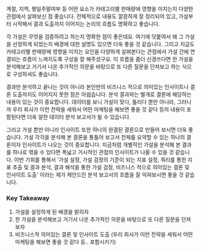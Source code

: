 계절, 지역, 평일주말여부 등 어떤 요소가 카테고리별 판매량에 영향을 미치는지 다양한 관점에서 살펴보신 점 좋습니다. 
전체적으로 내용도 깔끔하게 잘 정리되어 있고, 가설부터 시작해서 결과 도출까지 이어지는 논리의 흐름도 명확하고 좋습니다.


각 가설은 무엇을 검증하려고 하는지 명확한 점이 좋은데요. 여기에 덧붙여서 왜 그 가설을 선정하게 되었는지 배경에 대한 설명도 있으면 더욱 좋을 것 같습니다. 
그리고 지금도 카테고리별 판매량에 영향을 미치는 요인을 다양하게 살펴본다는 관점에서 가설 간에 연결되는 흐름이 느껴지도록 구성을 잘 해주셨구요. 
이 흐름을 좀더 신경쓰다면 한 가설을 분석해보고 거기서 나온 추가적인 의문을 바탕으로 또 다른 질문을 던져보고 하는 식으로 구성하셔도 좋습니다.


결과만 분석하고 끝나는 것이 아니라 본인만의 비즈니스 적으로 의미있는 인사이트나 결론 도출까지도 이어지지 못한 점은 아쉽습니다.
분석 결과와는 별개로 결론에 해당하는 내용이 있는 것이 중요합니다. 
데이터를 보니 가설이 맞다, 틀리다 뿐만 아니라, 그러니까 우리 회사가 이런 전략을 세워서 어떤 마케팅을 해보면 좋을 것 같다 등의 내용이 포함된다면 더욱 알찬 데이터 분석 보고서가 될 수 있습니다.


그리고 가설 뿐만 아니라 인사이트 또한 하나의 완결된 결론으로 만들어 보시면 더욱 좋습니다. 
가설 각각을 분석해 본 결론을 통틀어 보고서 전체를 요약할 수 있는 하나의 결론이자 인사이트가 나오는 것이 중요합니다. 
지금처럼 개별적인 가설을 분석해 본 결과를 하나로 엮을 수 있다면 폭넓고 거시적인 관점의 인사이트가 나올 수 있을 것 같습니다.
이번 기회를 통해서 '가설 설정, 가설 검정의 기준이 되는 지표 설정, 쿼리를 통한 지표 추출 및 결과 분석, 결과 해석을 통한 가설 검정, 비즈니스 적으로 의미있는 결론 및 인사이트 도출' 이라는 제가 제안드린 분석 보고서의 흐름을 잘 익혀보시면 좋을 것 같습니다.



### Key Takeaway
1. 가설을 설정하게 된 배경을 밝히자
2. 한 가설을 분석해보고 거기서 나온 추가적인 의문을 바탕으로 또 다른 질문을 던져보자
3. 비즈니스적 의미있는 결론 및 인사이트 도출  (우리 회사가 이런 전략을 세워서 어떤 마케팅을 해보면 좋을 것 같다 등.. 포함시키기)
